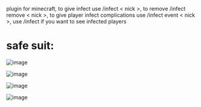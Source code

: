 plugin for minecraft, to give infect use /infect < nick >, to remove /infect remove < nick >, to give player infect complications use /infect event < nick >, use /infect if you want to see infected players
# safe suit:

![image](https://github.com/user-attachments/assets/c426e3e6-7246-4103-9961-5c33c4467fe8)

![image](https://github.com/user-attachments/assets/79a2c13a-a0cb-4066-81b9-4e406afaaa72)

![image](https://github.com/user-attachments/assets/d080f840-0472-4f5e-98ff-4881e7c5620c)

![image](https://github.com/user-attachments/assets/647665be-c86a-4588-9648-e251e7e57a91)
